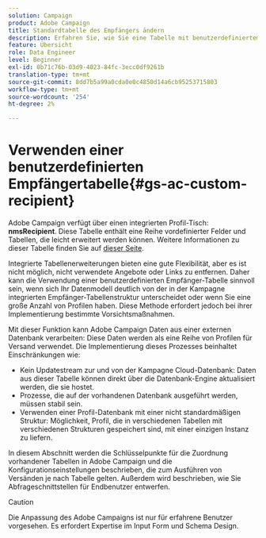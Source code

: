 ```yaml
---
solution: Campaign
product: Adobe Campaign
title: Standardtabelle des Empfängers ändern
description: Erfahren Sie, wie Sie eine Tabelle mit benutzerdefiniertem Empfänger verwenden
feature: Übersicht
role: Data Engineer
level: Beginner
exl-id: 0b71c76b-03d9-4023-84fc-3ecc0df9261b
translation-type: tm+mt
source-git-commit: 8dd7b5a99a0cda0e0c4850d14a6cb95253715803
workflow-type: tm+mt
source-wordcount: '254'
ht-degree: 2%

---
```


# Verwenden einer benutzerdefinierten Empfängertabelle{#gs-ac-custom-recipient}

Adobe Campaign verfügt über einen integrierten Profil-Tisch: **nmsRecipient**. Diese Tabelle enthält eine Reihe vordefinierter Felder und Tabellen, die leicht erweitert werden können. Weitere Informationen zu dieser Tabelle finden Sie auf [dieser Seite](datamodel.md#ootb-profiles).

Integrierte Tabellenerweiterungen bieten eine gute Flexibilität, aber es ist nicht möglich, nicht verwendete Angebote oder Links zu entfernen. Daher kann die Verwendung einer benutzerdefinierten Empfänger-Tabelle sinnvoll sein, wenn sich Ihr Datenmodell deutlich von der in der Kampagne integrierten Empfänger-Tabellenstruktur unterscheidet oder wenn Sie eine große Anzahl von Profilen haben.  Diese Methode erfordert jedoch bei ihrer Implementierung bestimmte Vorsichtsmaßnahmen.

Mit dieser Funktion kann Adobe Campaign Daten aus einer externen Datenbank verarbeiten: Diese Daten werden als eine Reihe von Profilen für Versand verwendet. Die Implementierung dieses Prozesses beinhaltet Einschränkungen wie:

* Kein Updatestream zur und von der Kampagne Cloud-Datenbank: Daten aus dieser Tabelle können direkt über die Datenbank-Engine aktualisiert werden, die sie hostet.
* Prozesse, die auf der vorhandenen Datenbank ausgeführt werden, müssen stabil sein.
* Verwenden einer Profil-Datenbank mit einer nicht standardmäßigen Struktur: Möglichkeit, Profil, die in verschiedenen Tabellen mit verschiedenen Strukturen gespeichert sind, mit einer einzigen Instanz zu liefern.

In diesem Abschnitt werden die Schlüsselpunkte für die Zuordnung vorhandener Tabellen in Adobe Campaign und die Konfigurationseinstellungen beschrieben, die zum Ausführen von Versänden je nach Tabelle gelten. Außerdem wird beschrieben, wie Sie Abfrageschnittstellen für Endbenutzer entwerfen.

>[!CAUTION]
>
>Die Anpassung des Adobe Campaigns ist nur für erfahrene Benutzer vorgesehen. Es erfordert Expertise im Input Form und Schema Design.

